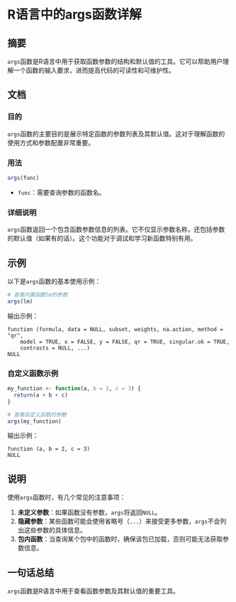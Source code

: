 <!--
Meta Description: # R语言中的args函数详解 ## 摘要 `args`函数是R语言中用于获取函数参数的结构和默认值的工具。它可以帮助用户理解一个函数的输入要求，进而提高代码的可读性和可维护性。 ## 文档 ### 目的 `args`函数的主要目的是展示特定函数的参数列表及其默认值。这对于理解函数的使用方式和参数配...
Meta Keywords: args, null, function, true, func
-->

# R语言中的args函数详解

## 摘要
`args`函数是R语言中用于获取函数参数的结构和默认值的工具。它可以帮助用户理解一个函数的输入要求，进而提高代码的可读性和可维护性。

## 文档
### 目的
`args`函数的主要目的是展示特定函数的参数列表及其默认值。这对于理解函数的使用方式和参数配置非常重要。

### 用法
```R
args(func)
```

- `func`：需要查询参数的函数名。

### 详细说明
`args`函数返回一个包含函数参数信息的列表。它不仅显示参数名称，还包括参数的默认值（如果有的话）。这个功能对于调试和学习新函数特别有用。

## 示例
以下是`args`函数的基本使用示例：

```R
# 查看内置函数lm的参数
args(lm)
```

输出示例：
```
function (formula, data = NULL, subset, weights, na.action, method = "qr", 
    model = TRUE, x = FALSE, y = FALSE, qr = TRUE, singular.ok = TRUE, 
    contrasts = NULL, ...)
NULL
```

### 自定义函数示例
```R
my_function <- function(a, b = 2, c = 3) {
  return(a + b + c)
}

# 查看自定义函数的参数
args(my_function)
```

输出示例：
```
function (a, b = 2, c = 3) 
NULL
```

## 说明
使用`args`函数时，有几个常见的注意事项：

1. **未定义参数**：如果函数没有参数，`args`将返回`NULL`。
2. **隐藏参数**：某些函数可能会使用省略号（`...`）来接受更多参数，`args`不会列出这些参数的具体信息。
3. **包内函数**：当查询某个包中的函数时，确保该包已加载，否则可能无法获取参数信息。

## 一句话总结
`args`函数是R语言中用于查看函数参数及其默认值的重要工具。